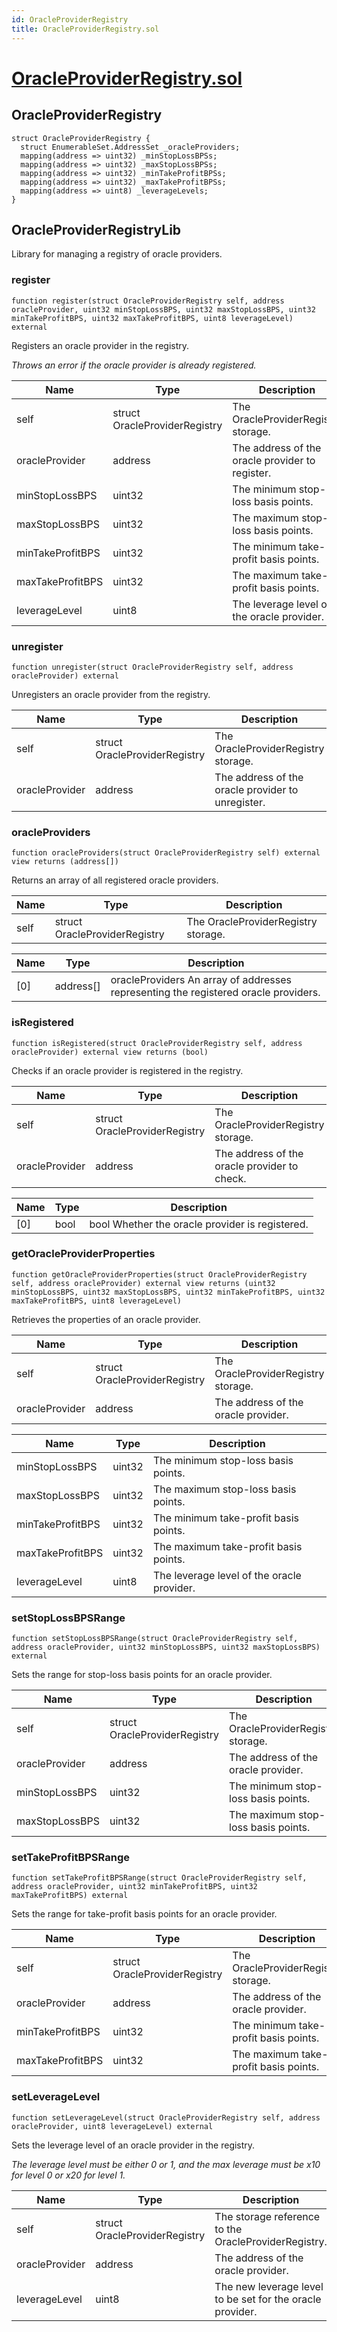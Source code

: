 ```yaml
---
id: OracleProviderRegistry
title: OracleProviderRegistry.sol
---
```

# [OracleProviderRegistry.sol](https://github.com/chromatic-protocol/contracts/tree/main/contracts/core/external/registry/OracleProviderRegistry.sol)

## OracleProviderRegistry

```solidity
struct OracleProviderRegistry {
  struct EnumerableSet.AddressSet _oracleProviders;
  mapping(address => uint32) _minStopLossBPSs;
  mapping(address => uint32) _maxStopLossBPSs;
  mapping(address => uint32) _minTakeProfitBPSs;
  mapping(address => uint32) _maxTakeProfitBPSs;
  mapping(address => uint8) _leverageLevels;
}
```

## OracleProviderRegistryLib

Library for managing a registry of oracle providers.

### register

```solidity
function register(struct OracleProviderRegistry self, address oracleProvider, uint32 minStopLossBPS, uint32 maxStopLossBPS, uint32 minTakeProfitBPS, uint32 maxTakeProfitBPS, uint8 leverageLevel) external
```

Registers an oracle provider in the registry.

_Throws an error if the oracle provider is already registered._

| Name | Type | Description |
| ---- | ---- | ----------- |
| self | struct OracleProviderRegistry | The OracleProviderRegistry storage. |
| oracleProvider | address | The address of the oracle provider to register. |
| minStopLossBPS | uint32 | The minimum stop-loss basis points. |
| maxStopLossBPS | uint32 | The maximum stop-loss basis points. |
| minTakeProfitBPS | uint32 | The minimum take-profit basis points. |
| maxTakeProfitBPS | uint32 | The maximum take-profit basis points. |
| leverageLevel | uint8 | The leverage level of the oracle provider. |

### unregister

```solidity
function unregister(struct OracleProviderRegistry self, address oracleProvider) external
```

Unregisters an oracle provider from the registry.

| Name | Type | Description |
| ---- | ---- | ----------- |
| self | struct OracleProviderRegistry | The OracleProviderRegistry storage. |
| oracleProvider | address | The address of the oracle provider to unregister. |

### oracleProviders

```solidity
function oracleProviders(struct OracleProviderRegistry self) external view returns (address[])
```

Returns an array of all registered oracle providers.

| Name | Type | Description |
| ---- | ---- | ----------- |
| self | struct OracleProviderRegistry | The OracleProviderRegistry storage. |

| Name | Type | Description |
| ---- | ---- | ----------- |
| [0] | address[] | oracleProviders An array of addresses representing the registered oracle providers. |

### isRegistered

```solidity
function isRegistered(struct OracleProviderRegistry self, address oracleProvider) external view returns (bool)
```

Checks if an oracle provider is registered in the registry.

| Name | Type | Description |
| ---- | ---- | ----------- |
| self | struct OracleProviderRegistry | The OracleProviderRegistry storage. |
| oracleProvider | address | The address of the oracle provider to check. |

| Name | Type | Description |
| ---- | ---- | ----------- |
| [0] | bool | bool Whether the oracle provider is registered. |

### getOracleProviderProperties

```solidity
function getOracleProviderProperties(struct OracleProviderRegistry self, address oracleProvider) external view returns (uint32 minStopLossBPS, uint32 maxStopLossBPS, uint32 minTakeProfitBPS, uint32 maxTakeProfitBPS, uint8 leverageLevel)
```

Retrieves the properties of an oracle provider.

| Name | Type | Description |
| ---- | ---- | ----------- |
| self | struct OracleProviderRegistry | The OracleProviderRegistry storage. |
| oracleProvider | address | The address of the oracle provider. |

| Name | Type | Description |
| ---- | ---- | ----------- |
| minStopLossBPS | uint32 | The minimum stop-loss basis points. |
| maxStopLossBPS | uint32 | The maximum stop-loss basis points. |
| minTakeProfitBPS | uint32 | The minimum take-profit basis points. |
| maxTakeProfitBPS | uint32 | The maximum take-profit basis points. |
| leverageLevel | uint8 | The leverage level of the oracle provider. |

### setStopLossBPSRange

```solidity
function setStopLossBPSRange(struct OracleProviderRegistry self, address oracleProvider, uint32 minStopLossBPS, uint32 maxStopLossBPS) external
```

Sets the range for stop-loss basis points for an oracle provider.

| Name | Type | Description |
| ---- | ---- | ----------- |
| self | struct OracleProviderRegistry | The OracleProviderRegistry storage. |
| oracleProvider | address | The address of the oracle provider. |
| minStopLossBPS | uint32 | The minimum stop-loss basis points. |
| maxStopLossBPS | uint32 | The maximum stop-loss basis points. |

### setTakeProfitBPSRange

```solidity
function setTakeProfitBPSRange(struct OracleProviderRegistry self, address oracleProvider, uint32 minTakeProfitBPS, uint32 maxTakeProfitBPS) external
```

Sets the range for take-profit basis points for an oracle provider.

| Name | Type | Description |
| ---- | ---- | ----------- |
| self | struct OracleProviderRegistry | The OracleProviderRegistry storage. |
| oracleProvider | address | The address of the oracle provider. |
| minTakeProfitBPS | uint32 | The minimum take-profit basis points. |
| maxTakeProfitBPS | uint32 | The maximum take-profit basis points. |

### setLeverageLevel

```solidity
function setLeverageLevel(struct OracleProviderRegistry self, address oracleProvider, uint8 leverageLevel) external
```

Sets the leverage level of an oracle provider in the registry.

_The leverage level must be either 0 or 1, and the max leverage must be x10 for level 0 or x20 for level 1._

| Name | Type | Description |
| ---- | ---- | ----------- |
| self | struct OracleProviderRegistry | The storage reference to the OracleProviderRegistry. |
| oracleProvider | address | The address of the oracle provider. |
| leverageLevel | uint8 | The new leverage level to be set for the oracle provider. |

